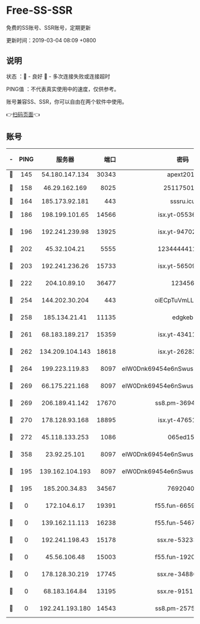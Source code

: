 # Free-SS-SSR

免费的SS账号、SSR账号，定期更新

更新时间：2019-03-04 08:09 +0800

## 说明

状态     ：🙂 - 良好 🙁 - 多次连接失败或连接超时

PING值   ：不代表真实使用中的速度，仅供参考。

账号兼容SS、SSR，你可以自由在两个软件中使用。

👉[扫码页面](https://liesauer.github.io/free-ss-ssr.github.io/)👈

## 账号

|-|PING|服务器|端口|密码|加密方式|区域|
|:----:|:----:|:-----:|-----:|:----:|:----:|:----:|
|🙂|145|54.180.147.134|30343|apext2019|chacha20|KR|
|🙂|158|46.29.162.169|8025|2511750146|aes-256-cfb|RU|
|🙂|164|185.173.92.181|443|sssru.icu|rc4-md5|RU|
|🙂|186|198.199.101.65|14566|isx.yt-05536769|aes-256-cfb|US|
|🙂|196|192.241.239.98|13925|isx.yt-94702728|aes-256-cfb|US|
|🙂|202|45.32.104.21|5555|1234444411111|aes-256-cfb|SG|
|🙂|203|192.241.236.26|15733|isx.yt-56509000|aes-256-cfb|US|
|🙂|222|204.10.89.10|36477|123456|aes-256-cfb|US|
|🙂|254|144.202.30.204|443|oiECpTuVmLLxk4Ts|aes-256-cfb|US|
|🙂|258|185.134.21.41|11135|edgkeb|aes-256-cfb|GB|
|🙂|261|68.183.189.217|15359|isx.yt-43411617|aes-256-cfb|SG|
|🙂|262|134.209.104.143|18618|isx.yt-26283608|aes-256-cfb|SG|
|🙂|264|199.223.119.83|8097|eIW0Dnk69454e6nSwuspv9DmS201tQ0D|aes-256-cfb|US|
|🙂|269|66.175.221.168|8097|eIW0Dnk69454e6nSwuspv9DmS201tQ0D|aes-256-cfb|US|
|🙂|269|206.189.41.142|17670|ss8.pm-36944551|aes-256-cfb|SG|
|🙂|270|178.128.93.168|18895|isx.yt-47651683|aes-256-cfb|SG|
|🙂|272|45.118.133.253|1086|065ed15a|aes-256-cfb|SG|
|🙂|358|23.92.25.101|8097|eIW0Dnk69454e6nSwuspv9DmS201tQ0D|aes-256-cfb|US|
|🙂|195|139.162.104.193|8097|eIW0Dnk69454e6nSwuspv9DmS201tQ0D|aes-256-cfb|JP|
|🙂|195|185.200.34.83|34567|76920400|aes-256-cfb|US|
|🙁|0|172.104.6.17|19391|f55.fun-66594253|aes-256-cfb|US|
|🙁|0|139.162.11.113|16238|f55.fun-54673492|aes-256-cfb|SG|
|🙁|0|192.241.198.43|15178|ssx.re-53233906|aes-256-cfb|US|
|🙁|0|45.56.106.48|15003|f55.fun-19202286|aes-256-cfb|US|
|🙁|0|178.128.30.219|17745|ssx.re-34880503|aes-256-cfb|SG|
|🙁|0|68.183.164.84|13195|ssx.re-91511451|aes-256-cfb|US|
|🙁|0|192.241.193.180|14543|ss8.pm-25759164|aes-256-cfb|US|
